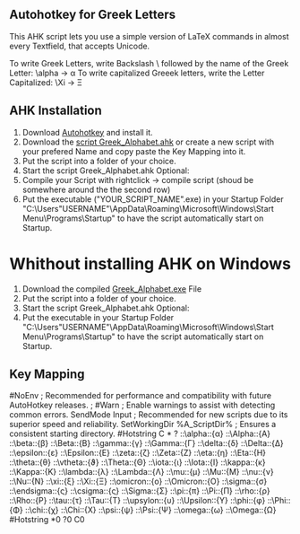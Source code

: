 ## Autohotkey for Greek Letters

This AHK script lets you use a simple version of LaTeX commands in almost every Textfield, that accepts Unicode. 

To write Greek Letters, write Backslash \ followed by the name of the Greek Letter: \alpha → α
To write capitalized Greeek letters, write the Letter Capitalized: \Xi → Ξ

## AHK Installation

  1. Download [Autohotkey](https://www.autohotkey.com/download/) and install it. 
  2. Download the [script Greek_Alphabet.ahk]()
   or create a new script with your prefered Name and copy paste the Key Mapping into it.
  3. Put the script into a folder of your choice. 
  4. Start the script Greek_Alphabet.ahk 
  Optional: 
  5. Compile your Script with rightclick → compile script (shoud be somewhere around the the second row)
  6. Put the executable ("YOUR_SCRIPT_NAME".exe) in your Startup Folder "C:\Users\"USERNAME"\AppData\Roaming\Microsoft\Windows\Start Menu\Programs\Startup" to have the script automatically start on Startup.
  
  
# Whithout installing AHK on Windows

  1. Download the compiled [Greek_Alphabet.exe]() File
  2. Put the script into a folder of your choice.
  3. Start the script Greek_Alphabet.ahk 
  Optional:
  4.  Put the executable in your Startup Folder "C:\Users\"USERNAME"\AppData\Roaming\Microsoft\Windows\Start Menu\Programs\Startup" to have the script automatically start on Startup.

## Key Mapping 

#NoEnv  ; Recommended for performance and compatibility with future AutoHotkey releases.
; #Warn  ; Enable warnings to assist with detecting common errors.
SendMode Input  ; Recommended for new scripts due to its superior speed and reliability.
SetWorkingDir %A_ScriptDir%  ; Ensures a consistent starting directory.
#Hotstring C * ?
::\alpha::{α}
::\Alpha::{Α}
::\beta::{β}
::\Beta::{Β}
::\gamma::{γ}
::\Gamma::{Γ}
::\delta::{δ}
::\Delta::{Δ}
::\epsilon::{ε}
::\Epsilon::{Ε}
::\zeta::{ζ}
::\Zeta::{Z}
::\eta::{η}
::\Eta::{H}
::\theta::{θ}
::\vtheta::{ϑ}
::\Theta::{Θ}
::\iota::{ι}
::\Iota::{Ι}
::\kappa::{κ}
::\Kappa::{K}
::\lambda::{λ}
::\Lambda::{Λ}
::\mu::{μ}
::\Mu::{M}
::\nu::{ν}
::\Nu::{N}
::\xi::{ξ}
::\Xi::{Ξ}
::\omicron::{ο}
::\Omicron::{Ο}
::\sigma::{σ}
::\endsigma::{ς}
::\csigma::{ς}
::\Sigma::{Σ}
::\pi::{π}
::\Pi::{Π}
::\rho::{ρ}
::\Rho::{Ρ}
::\tau::{τ}
::\Tau::{T}
::\upsylon::{υ}
::\Upsilon::{Y}
::\phi::{φ}
::\Phi::{Φ}
::\chi::{χ}
::\Chi::{X}
::\psi::{ψ}
::\Psi::{Ψ}
::\omega::{ω}
::\Omega::{Ω}
#Hotstring *0 ?0 C0

